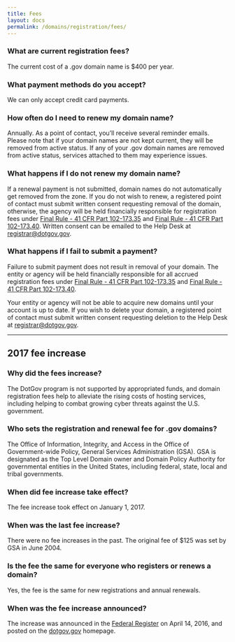```yaml
---
title: Fees
layout: docs
permalink: /domains/registration/fees/
---
```


### What are current registration fees?

The current cost of a .gov domain name is $400 per year.

### What payment methods do you accept?

We can only accept credit card payments.

### How often do I need to renew my domain name?

Annually. As a point of contact, you’ll receive several reminder emails. Please note that if your domain names are not kept current, they will be removed from active status. If any of your .gov domain names are removed from active status, services attached to them may experience issues.

### What happens if I do not renew my domain name?

If a renewal payment is not submitted, domain names do not automatically get removed from the zone. If you do not wish to renew, a registered point of contact must submit written consent requesting removal of the domain, otherwise, the agency will be held financially responsible for registration fees under [Final Rule - 41 CFR Part 102-173.35](https://federalist-proxy.app.cloud.gov/preview/gsa/dotgov-home/site-updates/policies-and-guidelines/policy-faq/#sec-102-17335-who-authorizes-domain-names) and [Final Rule - 41 CFR Part 102-173.40](/policies-and-guidelines/policy-faq/#sec-102-17345-is-there-a-registration-charge-for-domain-names). Written consent can be emailed to the Help Desk at registrar@dotgov.gov.

### What happens if I fail to submit a payment?

Failure to submit payment does not result in removal of your domain. The entity or agency will be held financially responsible for all accrued registration fees under [Final Rule - 41 CFR Part 102-173.35](https://federalist-proxy.app.cloud.gov/preview/gsa/dotgov-home/site-updates/policies-and-guidelines/policy-faq/#sec-102-17335-who-authorizes-domain-names) and [Final Rule - 41 CFR Part 102-173.40](/policies-and-guidelines/policy-faq/#sec-102-17345-is-there-a-registration-charge-for-domain-names).

Your entity or agency will not be able to acquire new domains until your account is up to date. If you wish to delete your domain, a registered point of contact must submit written consent requesting deletion to the Help Desk at <registrar@dotgov.gov>.

---

## 2017 fee increase

### Why did the fees increase?

The DotGov program is not supported by appropriated funds, and domain registration fees help to alleviate the rising costs of hosting services, including helping to combat growing cyber threats against the U.S. government.

### Who sets the registration and renewal fee for .gov domains?

The Office of Information, Integrity, and Access in the Office of Government-wide Policy, General Services Administration (GSA). GSA is designated as the Top Level Domain owner and Domain Policy Authority for governmental entities in the United States, including federal, state, local and tribal governments.

### When did fee increase take effect?

The fee increase took effect on January 1, 2017.

### When was the last fee increase?

There were no fee increases in the past. The original fee of $125 was set by GSA in June 2004.

### Is the fee the same for everyone who registers or renews a domain?

Yes, the fee is the same for new registrations and annual renewals.

### When was the fee increase announced?

The increase was announced in the [Federal Register](https://www.federalregister.gov/documents/2016/04/21/2016-09294/notice-of-fee-amounts-to-be-set-by-the-general-services-administrations-request-for-the-registration) on April 14, 2016, and posted on the [dotgov.gov](https://dotgov.gov) homepage.

